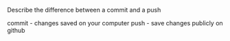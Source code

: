 Describe the difference between a commit and a push


commit - changes saved on your computer
push - save changes publicly on github
